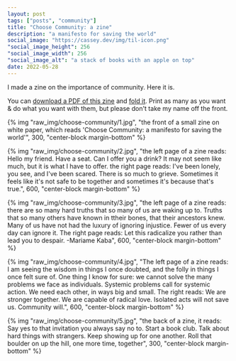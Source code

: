 ```yaml
---
layout: post
tags: ["posts", "community"]
title: "Choose Community: a zine"
description: "a manifesto for saving the world"
social_image: "https://cassey.dev/img/til-icon.png"
"social_image_height": 256
"social_image_width": 256
"social_image_alt": "a stack of books with an apple on top"
date: 2022-05-28
---
```



I made a zine on the importance of community. Here it is.

You can [download a PDF of this zine](/files/choose-community.pdf) and [fold it](https://www.readbrightly.com/how-to-make-zine/). Print as many as you want & do what you want with them, but please don't take my name off the front.

{% img "raw_img/choose-community/1.jpg", "the front of a small zine on white paper, which reads 'Choose Community: a manifesto for  saving the world'", 300, "center-block margin-bottom" %}

{% img "raw_img/choose-community/2.jpg", "the left page of a zine reads: Hello my friend. Have a seat. Can I offer you a drink? It may not seem like much, but it is what I have to offer. the right page reads: I've been lonely, you see, and I've been scared. There is so much to grieve. Sometimes it feels like it's not safe to be together and sometimes it's because that's true.", 600, "center-block margin-bottom" %}

{% img "raw_img/choose-community/3.jpg", "the left page of a zine reads: there are so many hard truths that so many of us are waking up to. Truths that so many others have known in ttheir bones, that their ancestors knew. Many of us have not had the luxury of ignoring injustice. Fewer of us every day can ignore it. The right page reads: Let this radicalize you rather than lead you to despair. -Mariame Kaba", 600, "center-block margin-bottom" %}

{% img "raw_img/choose-community/4.jpg", "The left page of a zine reads: I am seeing the wisdom in things I once doubted, and the folly in things I once felt sure of. One thing I know for sure: we cannot solve the many problems we face as individuals. Systemic problems call for systemic action. We need each other, in ways big and small. The right reads: We are stronger together. We are capable of radical love. Isolated acts will not save us. Community will.", 600, "center-block margin-bottom" %}

{% img "raw_img/choose-community/5.jpg", "the back of a zine, it reads: Say yes to that invitation you always say no to. Start a book club. Talk about hard things with strangers. Keep showing up for one another. Roll that boulder on up the hill, one more time, together", 300, "center-block margin-bottom" %}

